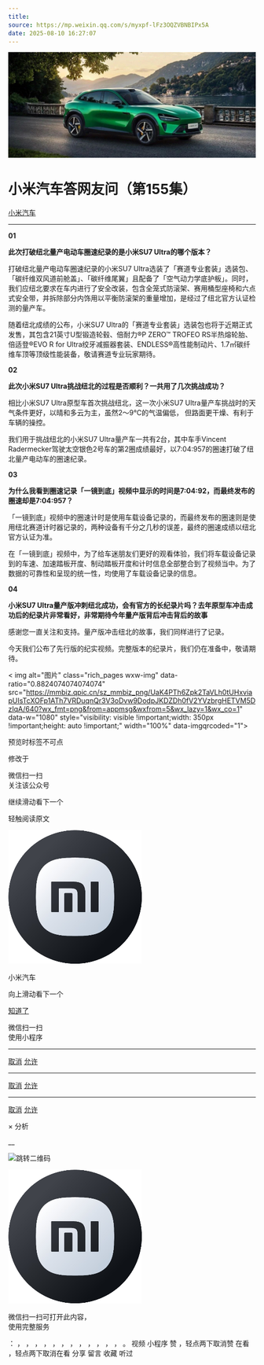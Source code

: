 ```yaml
---
title: 
source: https://mp.weixin.qq.com/s/myxpf-lFz3OQZVBNBIPx5A
date: 2025-08-10 16:27:07
---
```


![cover_image](images/img_d680ec59.jpg)


#  小米汽车答网友问（第155集）


[ 小米汽车 ](<javascript:void\(0\);>)

______

**01**

**此次打破****纽北****量产电动车圈速纪录的是小米****SU7 Ultra****的哪个版本？**

打破纽北量产电动车圈速纪录的小米SU7 Ultra选装了「赛道专业套装」选装包、「碳纤维双风道前舱盖」、「碳纤维尾翼」且配备了「空气动力学底护板」。同时，我们应纽北要求在车内进行了安全改装，包含全笼式防滚架、赛用桶型座椅和六点式安全带，并拆除部分内饰用以平衡防滚架的重量增加，是经过了纽北官方认证检测的量产车。

随着纽北成绩的公布，小米SU7 Ultra的「赛道专业套装」选装包也将于近期正式发售，其包含21英寸U型锻造轮毂、倍耐力®P ZERO™ TROFEO RS半热熔轮胎、倍适登®EVO R for Ultra绞牙减振器套装、ENDLESS®高性能制动片、1.7㎡碳纤维车顶等顶级性能装备，敬请赛道专业玩家期待。

**02**

**此次小米****SU7 Ultra****挑战****纽北****的过程是否顺利？一共用了几次挑战成功？**

相比小米SU7 Ultra原型车首次挑战纽北，这一次小米SU7 Ultra量产车挑战时的天气条件更好，以晴和多云为主，虽然2～9℃的气温偏低， 但路面更干燥、有利于车辆的操控。

我们用于挑战纽北的小米SU7 Ultra量产车一共有2台，其中车手Vincent Radermecker驾驶太空银色2号车的第2圈成绩最好，以7:04:957的圈速打破了纽北量产电动车的圈速纪录。

**03**

**为什么我看到圈速记录「一镜到底」视频中显示的时间是7:04:92，而最终发布的圈速却是7:04:957？**

「一镜到底」视频中的圈速计时是使用车载设备记录的，而最终发布的圈速则是使用纽北赛道计时器记录的，两种设备有千分之几秒的误差，最终的圈速成绩以纽北官方认证为准。

在「一镜到底」视频中，为了给车迷朋友们更好的观看体验，我们将车载设备记录到的车速、加速踏板开度、制动踏板开度和计时信息全部整合到了视频当中。为了数据的可靠性和呈现的统一性，均使用了车载设备记录的信息。

**04**

**小米****SU7 Ultra****量产版冲刺****纽北****成功，会有官方的长纪录片吗？去年原型车冲击成功后的纪录片非常看好，非常期待今年量产版背后冲击背后的故事**

感谢您一直关注和支持。量产版冲击纽北的故事，我们同样进行了记录。

今天我们公布了先行版的纪实视频。完整版本的纪录片，我们仍在准备中，敬请期待。

  
  
< img alt="图片" class="rich_pages wxw-img" data-ratio="0.8824074074074074" src="https://mmbiz.qpic.cn/sz_mmbiz_png/UaK4PTh6Zpk2TaVLh0tUHxviapUIsTcXOFp1ATh7VRDuqnQr3V3oDvw9DodpJKDZDh0fV2YVzbrgHETVM5DzIqA/640?wx_fmt=png&from=appmsg&wxfrom=5&wx_lazy=1&wx_co=1" data-w="1080" style="visibility: visible !important;width: 350px !important;height: auto !important;" width="100%" data-imgqrcoded="1">[](<>)

预览时标签不可点

修改于

微信扫一扫  
关注该公众号

继续滑动看下一个

轻触阅读原文

![img_97d833da.jpg](images/img_97d833da.jpg)

小米汽车 

向上滑动看下一个

[知道了](<javascript:;>)

微信扫一扫  
使用小程序

****

[取消](<javascript:void\(0\);>) [允许](<javascript:void\(0\);>)

****

[取消](<javascript:void\(0\);>) [允许](<javascript:void\(0\);>)

****

[取消](<javascript:void\(0\);>) [允许](<javascript:void\(0\);>)

× 分析

__

![跳转二维码]()

![作者头像](images/img_97d833da.jpg)

微信扫一扫可打开此内容，  
使用完整服务

： ， ， ， ， ， ， ， ， ， ， ， ， 。 视频 小程序 赞 ，轻点两下取消赞 在看 ，轻点两下取消在看 分享 留言 收藏 听过